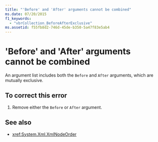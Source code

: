 ```yaml
---
title: "'Before' and 'After' arguments cannot be combined"
ms.date: 07/20/2015
f1_keywords: 
  - "vbrCollection_BeforeAfterExclusive"
ms.assetid: f55fb8d2-746d-45de-b350-5a47f83e5ab4
---
```

# 'Before' and 'After' arguments cannot be combined
An argument list includes both the `Before` and `After` arguments, which are mutually exclusive.  
  
## To correct this error  
  
1. Remove either the `Before` or `After` argument.  
  
## See also

- <xref:System.Xml.XmlNodeOrder>

